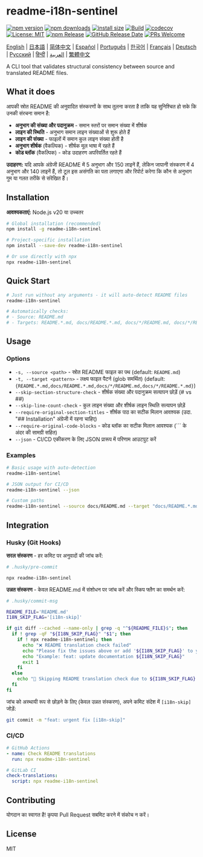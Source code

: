 # readme-i18n-sentinel

[![npm version](https://img.shields.io/npm/v/readme-i18n-sentinel.svg)](https://www.npmjs.com/package/readme-i18n-sentinel)
[![npm downloads](https://img.shields.io/npm/dm/readme-i18n-sentinel.svg)](https://www.npmjs.com/package/readme-i18n-sentinel)
[![install size](https://packagephobia.com/badge?p=readme-i18n-sentinel)](https://packagephobia.com/result?p=readme-i18n-sentinel)
[![Build](https://github.com/sugurutakahashi-1234/readme-i18n-sentinel/actions/workflows/ci-push-main.yml/badge.svg)](https://github.com/sugurutakahashi-1234/readme-i18n-sentinel/actions/workflows/ci-push-main.yml)
[![codecov](https://codecov.io/gh/sugurutakahashi-1234/readme-i18n-sentinel/graph/badge.svg)](https://codecov.io/gh/sugurutakahashi-1234/readme-i18n-sentinel)
[![License: MIT](https://img.shields.io/badge/License-MIT-yellow.svg)](https://opensource.org/licenses/MIT)
[![npm Release](https://github.com/sugurutakahashi-1234/readme-i18n-sentinel/actions/workflows/cd-npm-release.yml/badge.svg)](https://github.com/sugurutakahashi-1234/readme-i18n-sentinel/actions/workflows/cd-npm-release.yml)
[![GitHub Release Date](https://img.shields.io/github/release-date/sugurutakahashi-1234/readme-i18n-sentinel)](https://github.com/sugurutakahashi-1234/readme-i18n-sentinel/releases)
[![PRs Welcome](https://img.shields.io/badge/PRs-welcome-brightgreen.svg)](https://github.com/sugurutakahashi-1234/readme-i18n-sentinel/pulls)

[English](README.md) | [日本語](README.ja.md) | [简体中文](README.zh-CN.md) | [Español](README.es.md) | [Português](README.pt-BR.md) | [한국어](README.ko.md) | [Français](README.fr.md) | [Deutsch](README.de.md) | [Русский](README.ru.md) | [हिन्दी](README.hi.md) | [العربية](README.ar.md) | [繁體中文](README.zh-TW.md)

A CLI tool that validates structural consistency between source and translated README files.

## What it does

आपकी स्रोत README की अनुवादित संस्करणों के साथ तुलना करता है ताकि यह सुनिश्चित हो सके कि उनकी संरचना समान है:
- **अनुभाग की संख्या और पदानुक्रम** - समान स्तरों पर समान संख्या में शीर्षक
- **लाइन की स्थिति** - अनुभाग समान लाइन संख्याओं से शुरू होते हैं
- **लाइन की संख्या** - फाइलों में समान कुल लाइन संख्या होती है
- **अनुभाग शीर्षक** (वैकल्पिक) - शीर्षक मूल भाषा में रहते हैं
- **कोड ब्लॉक** (वैकल्पिक) - कोड उदाहरण अपरिवर्तित रहते हैं

**उदाहरण:** यदि आपके अंग्रेजी README में 5 अनुभाग और 150 लाइनें हैं, लेकिन जापानी संस्करण में 4 अनुभाग और 140 लाइनें हैं, तो टूल इस असंगति का पता लगाएगा और रिपोर्ट करेगा कि कौन से अनुभाग गुम या गलत तरीके से संरेखित हैं।

## Installation

**आवश्यकताएं:** Node.js v20 या उच्चतर

```bash
# Global installation (recommended)
npm install -g readme-i18n-sentinel

# Project-specific installation
npm install --save-dev readme-i18n-sentinel

# Or use directly with npx
npx readme-i18n-sentinel
```

## Quick Start

```bash
# Just run without any arguments - it will auto-detect README files
readme-i18n-sentinel

# Automatically checks:
# - Source: README.md
# - Targets: README.*.md, docs/README.*.md, docs/*/README.md, docs/*/README.*.md
```

## Usage

### Options

- `-s, --source <path>` - स्रोत README फाइल का पथ (default: `README.md`)
- `-t, --target <pattern>` - लक्ष्य फाइल पैटर्न (glob समर्थित) (default: `{README.*.md,docs/README.*.md,docs/*/README.md,docs/*/README.*.md}`)
- `--skip-section-structure-check` - शीर्षक संख्या और पदानुक्रम सत्यापन छोड़ें (# vs ##)
- `--skip-line-count-check` - कुल लाइन संख्या और शीर्षक लाइन स्थिति सत्यापन छोड़ें
- `--require-original-section-titles` - शीर्षक पाठ का सटीक मिलान आवश्यक (उदा. "## Installation" अंग्रेजी में रहना चाहिए)
- `--require-original-code-blocks` - कोड ब्लॉक का सटीक मिलान आवश्यक (``` के अंदर की सामग्री सहित)
- `--json` - CI/CD एकीकरण के लिए JSON प्रारूप में परिणाम आउटपुट करें

### Examples

```bash
# Basic usage with auto-detection
readme-i18n-sentinel

# JSON output for CI/CD
readme-i18n-sentinel --json

# Custom paths
readme-i18n-sentinel --source docs/README.md --target "docs/README.*.md"
```

## Integration

### Husky (Git Hooks)

**सरल संस्करण** - हर कमिट पर अनुवादों की जांच करें:
```bash
# .husky/pre-commit

npx readme-i18n-sentinel
```

**उन्नत संस्करण** - केवल README.md में संशोधन पर जांच करें और स्किप फ्लैग का समर्थन करें:
```bash
# .husky/commit-msg

README_FILE='README.md'
I18N_SKIP_FLAG='[i18n-skip]'

if git diff --cached --name-only | grep -q "^${README_FILE}$"; then
  if ! grep -qF "${I18N_SKIP_FLAG}" "$1"; then
    if ! npx readme-i18n-sentinel; then
      echo "❌ README translation check failed"
      echo "Please fix the issues above or add '${I18N_SKIP_FLAG}' to your commit message to skip this check."
      echo "Example: feat: update documentation ${I18N_SKIP_FLAG}"
      exit 1
    fi
  else
    echo "📖 Skipping README translation check due to ${I18N_SKIP_FLAG} flag"
  fi
fi
```

जांच को अस्थायी रूप से छोड़ने के लिए (केवल उन्नत संस्करण), अपने कमिट संदेश में `[i18n-skip]` जोड़ें:
```bash
git commit -m "feat: urgent fix [i18n-skip]"
```

### CI/CD

```yaml
# GitHub Actions
- name: Check README translations
  run: npx readme-i18n-sentinel

# GitLab CI
check-translations:
  script: npx readme-i18n-sentinel
```

## Contributing

योगदान का स्वागत है! कृपया Pull Request सबमिट करने में संकोच न करें।

## License

MIT